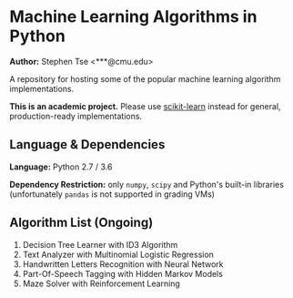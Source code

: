 # Machine Learning Algorithms in Python
**Author:** Stephen Tse \<***@cmu.edu\>

A repository for hosting some of the popular machine learning algorithm implementations.

**This is an academic project.** Please use [scikit-learn](http://scikit-learn.org/stable/) instead for general, production-ready implementations.


## Language & Dependencies

**Language:** Python 2.7 / 3.6

**Dependency Restriction:** only `numpy`, `scipy` and Python's built-in libraries (unfortunately `pandas` is not supported in grading VMs)


## Algorithm List (Ongoing)

1. Decision Tree Learner with ID3 Algorithm
2. Text Analyzer with Multinomial Logistic Regression
3. Handwritten Letters Recognition with Neural Network
4. Part-Of-Speech Tagging with Hidden Markov Models
5. Maze Solver with Reinforcement Learning
